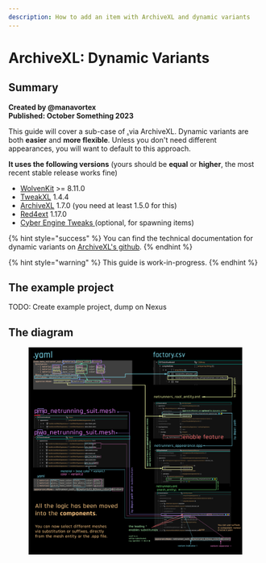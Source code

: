 ```yaml
---
description: How to add an item with ArchiveXL and dynamic variants
---
```


# ArchiveXL: Dynamic Variants

## Summary <a href="#summary" id="summary"></a>

**Created by @manavortex**\
**Published: October Something 2023**

This guide will cover a sub-case of [.](./ "mention")via ArchiveXL. Dynamic variants are both **easier** and **more flexible**. Unless you don't need different appearances, you will want to default to this approach.

**It uses the following versions** (yours should be **equal** or **higher**, the most recent stable release works fine)

* [WolvenKit](https://github.com/WolvenKit/WolvenKit-nightly-releases/releases) >= 8.11.0
* [TweakXL](https://www.nexusmods.com/cyberpunk2077/mods/4197) 1.4.4
* [ArchiveXL](https://www.nexusmods.com/cyberpunk2077/mods/4198) 1.7.0 (you need at least 1.5.0 for this)
* [Red4ext](https://www.nexusmods.com/cyberpunk2077/mods/2380) 1.17.0
* [Cyber Engine Tweaks ](https://www.nexusmods.com/cyberpunk2077/mods/107)(optional, for spawning items)

{% hint style="success" %}
You can find the technical documentation for dynamic variants on [ArchiveXL's github](https://github.com/psiberx/cp2077-archive-xl/wiki/Dynamic-Appearances).
{% endhint %}

{% hint style="warning" %}
This guide is work-in-progress.&#x20;
{% endhint %}

## The example project

TODO: Create example project, dump on Nexus



## The diagram

<figure><img src="../../../../.gitbook/assets/archiveXL_substitution.png" alt=""><figcaption></figcaption></figure>

